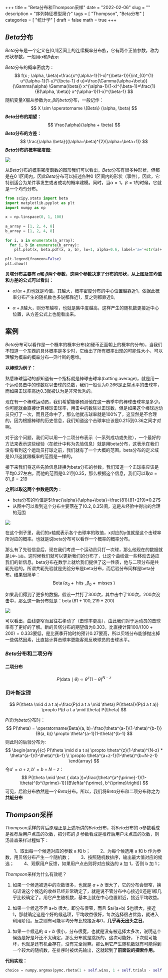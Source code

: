 +++
title = "Beta分布和Thompson采样"
date = "2022-02-06"
slug = ""
description = "序列特征模型简介"
tags = [
  "Thompson",
  "Beta分布"
]
categories = [
  "统计学"
]
draft = false
math = true
+++

## $Beta$分布
$Beta$分布是一个定义在[0,1]区间上的连续概率分布族，它有两个正值参数，称为形状参数，一般用$\alpha$和$\beta$表示

$Beta$分布的概率密度为：
$$
f(x ; \alpha, \beta)=\frac{x^{\alpha-1}(1-x)^{\beta-1}}{\int_{0}^{1} u^{\alpha-1}(1-u)^{\beta-1} d u}=\frac{\Gamma(\alpha+\beta)}{\Gamma(\alpha) \Gamma(\beta)} x^{\alpha-1}(1-x)^{\beta-1}=\frac{1}{B(\alpha, \beta)} x^{\alpha-1}(1-x)^{\beta-1}
$$
随机变量$X$服从参数为$\alpha, \beta$的$beta$分布，一般记作：
$$
X \sim \operatorname \{Beta\} (\alpha, \beta)
$$
**$Beta$分布的期望：**
$$
\frac{\alpha}{\alpha + \beta}
$$
**$Beta$分布的方差：**
$$
\frac{\alpha \beta}{(\alpha+\beta)^{2}(\alpha+\beta+1)}
$$
**$Beta$分布的概率密度图:**

![](https://markdown-1258220306.cos.ap-shenzhen-fsi.myqcloud.com/img/Beta1.png)

从$Beta$分布的概率密度函数的图形我们可以看出，$Beta$分布有很多种形状，但都是在$0~1$区间内，因此$Beta$分布可以描述各种$0~1$区间内的形状（事件）。因此，它特别适合为某件事发生或者成功的概率建模。同时，当$α=1，β=1$的时候，它就是一个均匀分布。

```python
from scipy.stats import beta  
import matplotlib.pyplot as plt  
import numpy as np  
  
x = np.linspace(0, 1, 100)  
  
a_array = [1, 2, 4, 8]  
b_array = [1, 2, 4, 8]  
  
for i, a in enumerate(a_array):  
  for j, b in enumerate(b_array):  
    plt.plot(x, beta.pdf(x, a, b), lw=1, alpha=0.6, label='a='+str(a)+',b='+str(b))  
  
plt.legend(frameon=False)  
plt.show()  
```



**贝塔分布主要有 $α$和 $β$两个参数，这两个参数决定了分布的形状，从上图及其均值和方差的公式可以看出：**

- $α/(α+β)$也就是均值，其越大，概率密度分布的中心位置越靠近1，依据此概率分布产生的随机数也多说都靠近1，反之则都靠近0。

- $α+β$越大，则分布越窄，也就是集中度越高，这样产生的随机数更接近中心位置，从方差公式上也能看出来。

## 案例

$Beta$分布可以看作是一个概率的概率分布(如硬币正面朝上的概率的分布)，当我们不知道一个东西的具体概率是多少时，它给出了所有概率出现的可能性大小，可以理解为概率的概率分布--贝叶斯的思维。

**以棒球为例子：**

熟悉棒球运动的都知道有一个指标就是棒球击球率(batting average)，就是用一个运动员击中的球数除以击球的总数，我们一般认为0.266是正常水平的击球率，而如果击球率高达0.3就被认为是非常优秀的。

现在有一个棒球运动员，我们希望能够预测他在这一赛季中的棒球击球率是多少。你可能就会直接计算棒球击球率，用击中的数除以击球数，但是如果这个棒球运动员只打了一次，而且还命中了，那么他就击球率就是100%了，这显然是不合理的，因为根据棒球的历史信息，我们知道这个击球率应该是0.215到0.36之间才对啊。

对于这个问题，我们可以用一个二项分布表示（一系列成功或失败），一个最好的方法来表示这些经验（在统计中称为先验信息）就是用beta分布，这表示在我们没有看到这个运动员打球之前，我们就有了一个大概的范围。beta分布的定义域是(0,1)这就跟概率的范围是一样的。

接下来我们将这些先验信息转换为beta分布的参数，我们知道一个击球率应该是平均0.27左右，而他的范围是0.21到0.35，那么根据这个信息，我们可以取$α=81,β=219$


**之所以取这两个参数是因为**：

- beta分布的均值是$\frac{\alpha}{\alpha+\beta}=\frac{81}{81+219}=0.27$
- 从图中可以看到这个分布主要落在了$(0.2,0.35)$间，这是从经验中得出的合理的范围

![](https://markdown-1258220306.cos.ap-shenzhen-fsi.myqcloud.com/img/beta2.png)

在这个例子里，我们的x轴就表示各个击球率的取值，x对应的y值就是这个击球率所对应的概率。也就是说beta分布可以看作一个概率的概率分布。

那么有了先验信息后，现在我们考虑一个运动员只打一次球，那么他现在的数据就是`1中-1击`。这时候我们就可以更新我们的分布了，让这个曲线做一些移动去适应我们的新信息。beta分布在数学上就给我们提供了这一性质，他与二项分布是共轭先验的。所谓共轭先验就是先验分布是beta分布，而后验分布同样是beta分布。结果很简单：
$$
\operatorname{Beta}\left(\alpha_{0}+\text { hits }, \beta_{0}+\text { misses }\right)
$$


如果我们得到了更多的数据，假设一共打了300次，其中击中了100次，200次没击中，那么这一新分布就是：$\operatorname{beta}(81+100,219+200)$

![](https://markdown-1258220306.cos.ap-shenzhen-fsi.myqcloud.com/img/Beta3.png)

可以看出，曲线更窄而且往右移动了（击球率更高），由此我们对于运动员的击球率有了更好的了解。新的贝塔分布的期望值为0.303，比直接计算$100/(100+200)=0.333$要低，是比赛季开始时的预计0.27要高，所以贝塔分布能够抛出掉一些偶然因素，比直接计算击球率更能客观反映球员的击球水平。

### $Beta$分布和二项分布

#### 二项分布

$$
P(\text {data} \mid \theta) \propto \theta^{z}(1-\theta)^{N-z}
$$

### 贝叶斯定理

$$
P(\theta \mid d a t a)=\frac{P(d a t a \mid \theta) P(\theta)}{P(d a t a)} \propto P(d a t a \mid \theta) P(\theta)
$$

$P(\theta)$为$beta$分布时：
$$
P(\theta) = \operatorname{Beta}(a, b)=\frac{\theta^{a-1}(1-\theta)^{b-1}}{B(a, b)} \propto \theta^{a-1}(1-\theta)^{b-1}
$$
则此时的后验分布为:
$$
\begin{array}{c}
P(\theta \mid d a t a) \propto \theta^{z}(1-\theta)^{N-z} * \theta^{a-1}(1-\theta)^{b-1} \\
\propto \theta^{a+z-1}(1-\theta)^{b+N-z-1}
\end{array}
$$
令$a′=a+z,b′=b+N−z$：
$$
P(\theta \mid \text { data })=\frac{\theta^{a^{\prime}-1}(1-\theta)^{b^{\prime}-1}}{B\left(a^{\prime}, b^{\prime}\right)}
$$
可见，后验分布依然是一个$Beta$分布。所以，我们将$Beta$分布和二项分布称之为**共轭分布**

## $Thompson$采样

 $Thompson$采样的背后原理正是上述所讲的$Beta$分布，将$Beta$分布的 $\alpha$参数看成是推荐后用户点击的次数，把分布的 $\beta$ 参数看成是推荐后用户未点击的次数，则汤普森采样过程如下：

　　1、取出每一个候选对应的参数 a 和 b；
　　2、为每个候选用 a 和 b 作为参数，用贝塔分布产生一个随机数；
　　3、按照随机数排序，输出最大值对应的候选；
　　4、观察用户反馈，如果用户点击则将对应候选的 a 加 1，否则 b 加 1；

$Thompson$采样为什么有效呢？

1. 如果一个候选被选中的次数很多，也就是 $a+b$ 很大了，它的分布会很窄，换句话说这个候选的收益已经非常确定了，就是说不管分布中心接近0还是1都几乎比较确定了。用它产生随机数，基本上就在中心位置附近，接近平均收益。

2. 如果一个候选不但 a+b 很大，即分布很窄，而且 $a/(a+b) $也很大，接近 1，那就确定这是个好的候选项，平均收益很好，每次选择很占优势，就进入利用阶段。反之则有可能平均分布比较接近与0，**几乎再无出头之日**。

3. 如果一个候选的 $a+b$ 很小，分布很宽，也就是没有被选择太多次，说明这个候选是好是坏还不太确定，那么分布就是跳跃的，这次可能好，下次就可能坏，也就是还有机会存在，没有完全抛弃。那么用它产生随机数就有可能得到一个较大的随机数，在排序时被优先输出，这就起到了**前面说的探索作用。**

**代码实现：**

```python
choice = numpy.argmax(pymc.rbeta(1 + self.wins, 1 + self.trials - self.wins))
```

